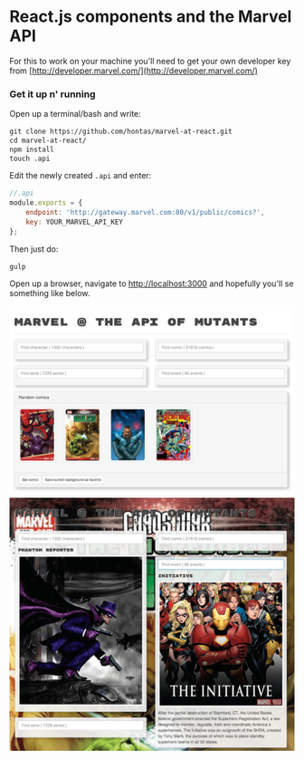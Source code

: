 # React.js components and the Marvel API

For this to work on your machine you'll need to get your own developer key from [http://developer.marvel.com/](http://developer.marvel.com/)

### Get it up n' running

Open up a terminal/bash and write:

```shell
git clone https://github.com/hontas/marvel-at-react.git
cd marvel-at-react/
npm install
touch .api
```

Edit the newly created `.api` and enter:
```js
//.api
module.exports = {
	endpoint: 'http://gateway.marvel.com:80/v1/public/comics?',
	key: YOUR_MARVEL_API_KEY
};
```

Then just do:
```shell
gulp
```

Open up a browser, navigate to [http://localhost:3000](http://localhost:3000) and hopefully you'll se something like below.

![image](https://raw.githubusercontent.com/hontas/marvel-at-react/master/marvel-api-01.png)
![image](https://raw.githubusercontent.com/hontas/marvel-at-react/master/marvel-api-02.png)
